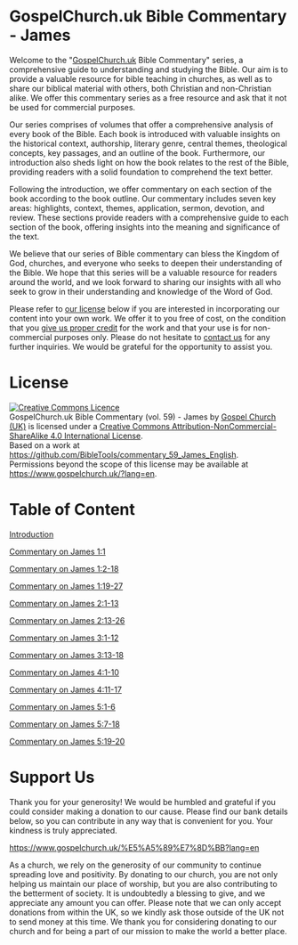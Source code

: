 # GospelChurch.uk Bible Commentary - James

Welcome to the "[GospelChurch.uk](https://www.gospelchurch.uk/?lang=en) Bible Commentary" series, a comprehensive guide to understanding and studying the Bible. Our aim is to provide a valuable resource for bible teaching in churches, as well as to share our biblical material with others, both Christian and non-Christian alike. We offer this commentary series as a free resource and ask that it not be used for commercial purposes.

Our series comprises of volumes that offer a comprehensive analysis of every book of the Bible. Each book is introduced with valuable insights on the historical context, authorship, literary genre, central themes, theological concepts, key passages, and an outline of the book. Furthermore, our introduction also sheds light on how the book relates to the rest of the Bible, providing readers with a solid foundation to comprehend the text better.

Following the introduction, we offer commentary on each section of the book according to the book outline. Our commentary includes seven key areas: highlights, context, themes, application, sermon, devotion, and review. These sections provide readers with a comprehensive guide to each section of the book, offering insights into the meaning and significance of the text.

We believe that our series of Bible commentary can bless the Kingdom of God, churches, and everyone who seeks to deepen their understanding of the Bible. We hope that this series will be a valuable resource for readers around the world, and we look forward to sharing our insights with all who seek to grow in their understanding and knowledge of the Word of God.

Please refer to [our license](https://github.com/BibleTools/commentary_59_James_English/blob/main/README.md#license) below if you are interested in incorporating our content into your own work. We offer it to you free of cost, on the condition that you [give us proper credit](https://www.gospelchurch.uk/?lang=en) for the work and that your use is for non-commercial purposes only. Please do not hesitate to [contact us](https://www.gospelchurch.uk/?lang=en) for any further inquiries. We would be grateful for the opportunity to assist you.

# License

<a rel="license" href="http://creativecommons.org/licenses/by-nc-sa/4.0/"><img alt="Creative Commons Licence" style="border-width:0" src="https://i.creativecommons.org/l/by-nc-sa/4.0/88x31.png" /></a><br /><span xmlns:dct="http://purl.org/dc/terms/" href="http://purl.org/dc/dcmitype/Text" property="dct:title" rel="dct:type">GospelChurch.uk Bible Commentary (vol. 59) - James</span> by <a xmlns:cc="http://creativecommons.org/ns#" href="https://www.gospelchurch.uk/" property="cc:attributionName" rel="cc:attributionURL">Gospel Church (UK)</a> is licensed under a <a rel="license" href="http://creativecommons.org/licenses/by-nc-sa/4.0/">Creative Commons Attribution-NonCommercial-ShareAlike 4.0 International License</a>.<br />Based on a work at <a xmlns:dct="http://purl.org/dc/terms/" href="https://github.com/BibleTools/commentary_59_James_English" rel="dct:source">https://github.com/BibleTools/commentary_59_James_English</a>.<br />Permissions beyond the scope of this license may be available at <a xmlns:cc="http://creativecommons.org/ns#" href="https://www.gospelchurch.uk/?lang=en" rel="cc:morePermissions">https://www.gospelchurch.uk/?lang=en</a>.

# Table of Content

[Introduction](https://github.com/BibleTools/commentary_59_James_English/tree/main/00_Introduction)

[Commentary on James 1:1](https://github.com/BibleTools/commentary_59_James_English/tree/main/01_1.1-1.1)

[Commentary on James 1:2-18](https://github.com/BibleTools/commentary_59_James_English/tree/main/02_1.2-1.18)

[Commentary on James 1:19-27](https://github.com/BibleTools/commentary_59_James_English/tree/main/03_1.19-1.27)

[Commentary on James 2:1-13](https://github.com/BibleTools/commentary_59_James_English/tree/main/04_2.1-2.13)

[Commentary on James 2:13-26](https://github.com/BibleTools/commentary_59_James_English/tree/main/05_2.13-2.26)

[Commentary on James 3:1-12](https://github.com/BibleTools/commentary_59_James_English/tree/main/06_3.1-3.12)

[Commentary on James 3:13-18](https://github.com/BibleTools/commentary_59_James_English/tree/main/07_3.13-3.18)

[Commentary on James 4:1-10](https://github.com/BibleTools/commentary_59_James_English/tree/main/08_4.1-4.10)

[Commentary on James 4:11-17](https://github.com/BibleTools/commentary_59_James_English/tree/main/09_4.11-4.17)

[Commentary on James 5:1-6](https://github.com/BibleTools/commentary_59_James_English/tree/main/10_5.1-5.6)

[Commentary on James 5:7-18](https://github.com/BibleTools/commentary_59_James_English/tree/main/11_5.7-5.18)

[Commentary on James 5:19-20](https://github.com/BibleTools/commentary_59_James_English/tree/main/12_5.19-5.20)

# Support Us

Thank you for your generosity! We would be humbled and grateful if you could consider making a donation to our cause. Please find our bank details below, so you can contribute in any way that is convenient for you. Your kindness is truly appreciated.

https://www.gospelchurch.uk/%E5%A5%89%E7%8D%BB?lang=en

As a church, we rely on the generosity of our community to continue spreading love and positivity. By donating to our church, you are not only helping us maintain our place of worship, but you are also contributing to the betterment of society. It is undoubtedly a blessing to give, and we appreciate any amount you can offer. Please note that we can only accept donations from within the UK, so we kindly ask those outside of the UK not to send money at this time. We thank you for considering donating to our church and for being a part of our mission to make the world a better place.